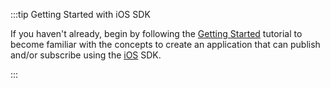 :::tip Getting Started with iOS SDK

If you haven't already, begin by following the [Getting Started](/millicast/client-sdks/ios/ios-getting-started-with-subscribing.md) tutorial to become familiar with the concepts to create an application that can publish and/or subscribe using the [iOS](/millicast/client-sdks/ios/index.md) SDK.

:::
